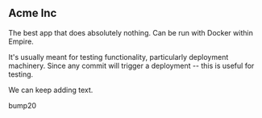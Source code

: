 ## Acme Inc

The best app that does absolutely nothing. Can be run with Docker within Empire.

It's usually meant for testing functionality, particularly deployment machinery.
Since any commit will trigger a deployment -- this is useful for testing.

We can keep adding text.

bump20
